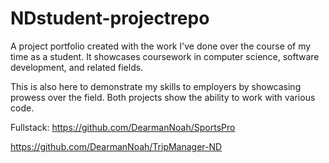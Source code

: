 # NDstudent-projectrepo

A project portfolio created with the work I've done over the course of my time as a student. It showcases coursework in computer science, software development, and related fields.

This is also here to demonstrate my skills to employers by showcasing prowess over the field. Both projects show the ability to work with various code.


Fullstack:
https://github.com/DearmanNoah/SportsPro

https://github.com/DearmanNoah/TripManager-ND
